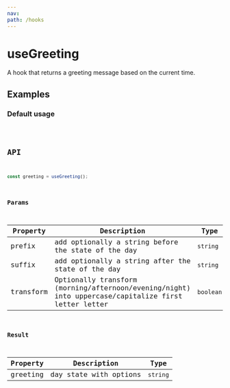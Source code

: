 ```yaml
---
nav:
path: /hooks
---
```


# useGreeting

A hook that returns a greeting message based on the current time.

## Examples

### Default usage

<code src="./demo/demo1.tsx" />

## API

```typescript
const greeting = useGreeting();
```

### Params

| Property  | Description                                                                                          | Type      | Default   |
| --------- | ---------------------------------------------------------------------------------------------------- | --------- | --------- |
| prefix    | add optionally a string before the state of the day                                                  | `string`  |           |
| suffix    | add optionally a string after the state of the day                                                   | `string`  |           |
| transform | Optionally transform (morning/afternoon/evening/night) into uppercase/capitalize first letter letter | `boolean` | undefined |

### Result

| Property | Description            | Type     |
| -------- | ---------------------- | -------- |
| greeting | day state with options | `string` |
